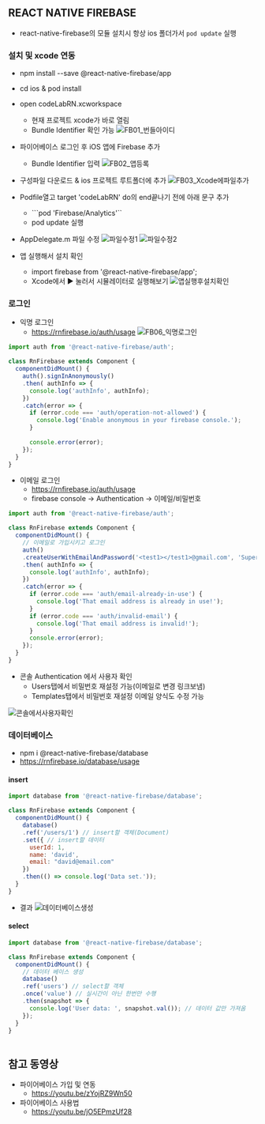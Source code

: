 ## REACT NATIVE FIREBASE
- react-native-firebase의 모듈 설치시 항상 ios 폴더가서 ```pod update``` 실행

### 설치 및 xcode 연동
- npm install --save @react-native-firebase/app
- cd ios & pod install
- open codeLabRN.xcworkspace
  - 현재 프로젝트 xcode가 바로 열림
  - Bundle Identifier 확인 가능
![FB01_번들아이디](./img/FB01_번들아이디.png)

- 파이어베이스 로그인 후 iOS 앱에 Firebase 추가
  - Bundle Identifier 입력
![FB02_앱등록](./img/FB02_앱등록.png)

- 구성파일 다운로드 & ios 프로젝트 루트폴더에 추가
![FB03_Xcode에파일추가](./img/FB03_Xcode에파일추가.png)

- Podfile열고 target 'codeLabRN' do의 end끝나기 전에 아래 문구 추가
  - ```pod 'Firebase/Analytics'``
  - pod update 실행

- AppDelegate.m 파일 수정
![파일수정1](./img/FB04_AppDelegate.m파일수정1.png)
![파일수정2](./img/FB04_AppDelegate.m파일수정2.png)

- 앱 실행해서 설치 확인
  - import firebase from '@react-native-firebase/app';
  - Xcode에서 ▶ 눌러서 시뮬레이터로 실행해보기
![앱실행후설치확인](./img/FB05_앱실행후설치확인.png)


### 로그인
- 익명 로그인
  - https://rnfirebase.io/auth/usage
![FB06_익명로그인](./img/FB06_익명로그인.png)

```javascript
import auth from '@react-native-firebase/auth';

class RnFirebase extends Component {
  componentDidMount() {
    auth().signInAnonymously()
    .then( authInfo => {
      console.log('authInfo', authInfo);
    })
    .catch(error => {
      if (error.code === 'auth/operation-not-allowed') {
        console.log('Enable anonymous in your firebase console.');
      }
      
      console.error(error);
    });
  }
}
```

- 이메일 로그인
  - https://rnfirebase.io/auth/usage
  - firebase console -> Authentication -> 이메일/비밀번호

```javascript
import auth from '@react-native-firebase/auth';

class RnFirebase extends Component {
  componentDidMount() {
    // 이메일로 가입시키고 로그인
    auth()
    .createUserWithEmailAndPassword('<test1></test1>@gmail.com', 'SuperSecretPassword!')
    .then( authInfo => {
      console.log('authInfo', authInfo);
    })
    .catch(error => {
      if (error.code === 'auth/email-already-in-use') {
        console.log('That email address is already in use!');
      }
      if (error.code === 'auth/invalid-email') {
        console.log('That email address is invalid!');
      }
      console.error(error);
    });
  }
}  
```

- 콘솔 Authentication 에서 사용자 확인
  - Users탭에서 비밀번호 재설정 가능(이메일로 변경 링크보냄)
  - Templates탭에서 비밀번호 재설정 이메일 양식도 수정 가능

![콘솔에서사용자확인](./img/FB07_콘솔에서사용자확인.png)

### 데이터베이스
- npm i @react-native-firebase/database
- https://rnfirebase.io/database/usage

#### insert
```javascript
import database from '@react-native-firebase/database';

class RnFirebase extends Component {
  componentDidMount() {
    database()
    .ref('/users/1') // insert할 객체(Document)
    .set({ // insert할 데이터
      userId: 1,
      name: 'david',
      email: "david@email.com"
    })
    .then(() => console.log('Data set.'));
  }
}
```

- 결과
![데이터베이스생성](./img/FB08_데이터베이스생성.png)

#### select
```javascript
import database from '@react-native-firebase/database';

class RnFirebase extends Component {
  componentDidMount() {
    // 데이터 베이스 생성
    database()
    .ref('users') // select할 객체
    .once('value') // 실시간이 아닌 한번만 수행
    .then(snapshot => {
      console.log('User data: ', snapshot.val()); // 데이터 값만 가져옴
    });
  }
}
```

```javascript
```

## 참고 동영상
- 파이어베이스 가입 및 연동
  - https://youtu.be/zYojRZ9Wn50
- 파이어베이스 사용법
  - https://youtu.be/jO5EPmzUf28
